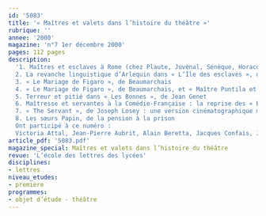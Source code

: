 ```yaml
---
id: '5083'
title: '« Maîtres et valets dans l’histoire du théâtre »'
rubrique: ''
annee: '2000'
magazine: 'n°7 1er décembre 2000'
pages: 112 pages
description: 
  '1. Maîtres et esclaves à Rome (chez Plaute, Juvénal, Sénèque, Horace, Pline le Jeune)
  2. La revanche linguistique d’Arlequin dans « L’Île des esclaves », de Marivaux
  3. « Le Mariage de Figaro », de Beaumarchais
  4. « Le Mariage de Figaro », de Beaumarchais, et « Maître Puntila et son valet Matti », de Bertolt Brecht
  5. Terreur et pitié dans « Les Bonnes », de Jean Genet
  6. Maîtresse et servantes à la Comédie-Française : la reprise des « Bonnes », de Jean Genet
  7. « The Servant », de Joseph Losey : une version cinématographique moderne des rapports maîtres/valets
  8. Les sœurs Papin, de la pension à la prison
  Ont participé à ce numéro :
  Victoria Attal, Jean-Pierre Aubrit, Alain Beretta, Jacques Confais, Jacques Guilhembet et Cécile Turrettes'
article_pdf: '5083.pdf'
magazine_special: Maîtres et valets dans l’histoire du théâtre
revue: 'L’école des lettres des lycées'
disciplines:
- lettres
niveau_etudes:
- première
programmes:
- objet d’étude - théâtre
---
```

